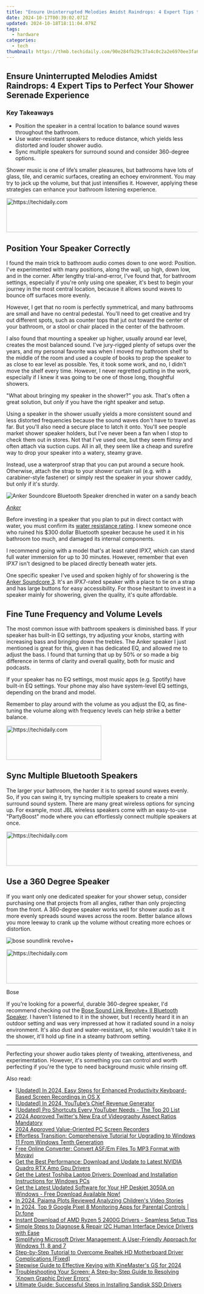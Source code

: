 ```yaml
---
title: "Ensure Uninterrupted Melodies Amidst Raindrops: 4 Expert Tips to Perfect Your Shower Serenade Experience"
date: 2024-10-17T00:39:02.071Z
updated: 2024-10-18T18:11:04.079Z
tags:
  - hardware
categories:
  - tech
thumbnail: https://thmb.techidaily.com/90e284fb29c37a4c0c2a2e6970ee3fa6b56745fa434982e234c62e6bb83237e0.jpg
---
```


## Ensure Uninterrupted Melodies Amidst Raindrops: 4 Expert Tips to Perfect Your Shower Serenade Experience

### Key Takeaways

* Position the speaker in a central location to balance sound waves throughout the bathroom.
* Use water-resistant speakers to reduce distance, which yields less distorted and louder shower audio.
* Sync multiple speakers for surround sound and consider 360-degree options.

 Shower music is one of life’s smaller pleasures, but bathrooms have lots of glass, tile, and ceramic surfaces, creating an echoey environment. You may try to jack up the volume, but that just intensifies it. However, applying these strategies can enhance your bathroom listening experience.

<!-- affiliate ads begin -->
<a href="https://aligracehair.sjv.io/c/5597632/1918666/19272" target="_top" id="1918666">
  <img src="//a.impactradius-go.com/display-ad/19272-1918666" border="0" alt="https://techidaily.com" width="728" height="90"/>
</a>
<img height="0" width="0" src="https://aligracehair.sjv.io/i/5597632/1918666/19272" style="position:absolute;visibility:hidden;" border="0" />
<!-- affiliate ads end -->

##  Position Your Speaker Correctly

 I found the main trick to bathroom audio comes down to one word: Position. I've experimented with many positions, along the wall, up high, down low, and in the corner. After lengthy trial-and-error, I've found that, for bathroom settings, especially if you're only using one speaker, it's best to begin your journey in the most central location, because it allows sound waves to bounce off surfaces more evenly.

 However, I get that no room is perfectly symmetrical, and many bathrooms are small and have no central pedestal. You'll need to get creative and try out different spots, such as counter tops that jut out toward the center of your bathroom, or a stool or chair placed in the center of the bathroom.

 I also found that mounting a speaker up higher, usually around ear level, creates the most balanced sound. I've jury-rigged plenty of setups over the years, and my personal favorite was when I moved my bathroom shelf to the middle of the room and used a couple of books to prop the speaker to as close to ear level as possible. Yes, it took some work, and no, I didn't move the shelf every time. However, I never regretted putting in the work, especially if I knew it was going to be one of those long, thoughtful showers.

 "What about bringing my speaker in the shower?" you ask. That's often a great solution, but _only_ if you have the right speaker and setup.

 Using a speaker in the shower usually yields a more consistent sound and less distorted frequencies because the sound waves don't have to travel as far. But you'll also need a secure place to latch it onto. You'll see people market shower speaker holders, but I've never been a fan when I stop to check them out in stores. Not that I've used one, but they seem flimsy and often attach via suction cups. All in all, they seem like a cheap and surefire way to drop your speaker into a watery, steamy grave.

 Instead, use a waterproof strap that you can put around a secure hook. Otherwise, attach the strap to your shower curtain rail (e.g. with a carabiner-style fastener) or simply rest the speaker in your shower caddy, but only if it's sturdy.

![Anker Soundcore Bluetooth Speaker drenched in water on a sandy beach](https://static1.howtogeekimages.com/wordpress/wp-content/uploads/2022/07/Anker-Soundcore-Bluetooth-Speaker-Deal-for-07.20.22.png) 

_[Anker](https://www.amazon.com/dp/B016XTADG2)_

 Before investing in a speaker that you plan to put in direct contact with water, you must confirm its [water resistance rating](https://extra-support.techidaily.com/quick-correction-quest-how-to-skillfully-edit-images-on-win10-for-2024/). I knew someone once who ruined his $300 dollar Bluetooth speaker because he used it in his bathroom too much, and damaged its internal components.

 I recommend going with a model that's at least rated IPX7, which can stand full water immersion for up to 30 minutes. However, remember that even IPX7 isn't designed to be placed directly beneath water jets.

 One specific speaker I've used and spoken highly of for showering is the [Anker Soundcore 3](https://shop-links.co/link/?exclusive=1&publisher_slug=itechdaily19598&url=https%3A%2F%2Fus.soundcore.com%2Fproducts%2Fa3117011). It's an IPX7-rated speaker with a place to tie on a strap and has large buttons for easy accessibility. For those hesitant to invest in a speaker mainly for showering, given the quality, it's quite affordable.

##  Fine Tune Frequency and Volume Levels

 The most common issue with bathroom speakers is diminished bass. If your speaker has built-in EQ settings, try adjusting your knobs, starting with increasing bass and bringing down the trebles. The Anker speaker I just mentioned is great for this, given it has dedicated EQ, and allowed me to adjust the bass. I found that turning that up by 50% or so made a big difference in terms of clarity and overall quality, both for music and podcasts.

 If your speaker has no EQ settings, most music apps (e.g. Spotify) have built-in EQ settings. Your phone may also have system-level EQ settings, depending on the brand and model.

 Remember to play around with the volume as you adjust the EQ, as fine-tuning the volume along with frequency levels can help strike a better balance.

<!-- affiliate ads begin -->
<a href="https://review-au.sjv.io/c/5597632/2098705/14409" target="_top" id="2098705">
  <img src="//a.impactradius-go.com/display-ad/14409-2098705" border="0" alt="https://techidaily.com" width="250" height="90"/>
</a>
<img height="0" width="0" src="https://review-au.sjv.io/i/5597632/2098705/14409" style="position:absolute;visibility:hidden;" border="0" />
<!-- affiliate ads end -->

##  Sync Multiple Bluetooth Speakers

 The larger your bathroom, the harder it is to spread sound waves evenly. So, if you can swing it, try syncing multiple speakers to create a mini surround sound system. There are many great wireless options for syncing up. For example, most JBL wireless speakers come with an easy-to-use "PartyBoost" mode where you can effortlessly connect multiple speakers at once.

<!-- affiliate ads begin -->
<a href="https://appsumo.8odi.net/c/5597632/2111981/7443" target="_top" id="2111981">
  <img src="//a.impactradius-go.com/display-ad/7443-2111981" border="0" alt="https://techidaily.com" width="728" height="90"/>
</a>
<img height="0" width="0" src="https://appsumo.8odi.net/i/5597632/2111981/7443" style="position:absolute;visibility:hidden;" border="0" />
<!-- affiliate ads end -->

##  Use a 360 Degree Speaker

 If you want only one dedicated speaker for your shower setup, consider purchasing one that projects from all angles, rather than only projecting from the front. A 360-degree speaker works well for shower audio as it more evenly spreads sound waves across the room. Better balance allows you more leeway to crank up the volume without creating more echoes or distortion.

![bose soundlink revolve+](https://static1.howtogeekimages.com/wordpress/wp-content/uploads/2022/08/bose-soundlink-revolve.jpg) 

<!-- affiliate ads begin -->
<a href="https://appsumo.8odi.net/c/5597632/2082530/7443" target="_top" id="2082530">
  <img src="//a.impactradius-go.com/display-ad/7443-2082530" border="0" alt="https://techidaily.com" width="728" height="90"/>
</a>
<img height="0" width="0" src="https://appsumo.8odi.net/i/5597632/2082530/7443" style="position:absolute;visibility:hidden;" border="0" />
<!-- affiliate ads end -->

Bose

 If you're looking for a powerful, durable 360-degree speaker, I'd recommend checking out the [Bose Sound Link Revolve+ II Bluetooth Speaker](https://www.anrdoezrs.net/links/3607085/type/dlg/sid/UUhtgUeUpU2003432/https://www.bose.com/p/speakers/bose-soundlink-revolve-ii-bluetooth-speaker/SLRVPII-SPEAKERWIRELESS.html). I haven't listened to it in the shower, but I recently heard it in an outdoor setting and was very impressed at how it radiated sound in a noisy environment. It's also dust and water-resistant, so, while I wouldn't take it in the shower, it'll hold up fine in a steamy bathroom setting.

---

 Perfecting your shower audio takes plenty of tweaking, attentiveness, and experimentation. However, it's something you can control and worth perfecting if you're the type to need background music while rinsing off.

<ins class="adsbygoogle"
     style="display:block"
     data-ad-format="autorelaxed"
     data-ad-client="ca-pub-7571918770474297"
     data-ad-slot="1223367746"></ins>

<ins class="adsbygoogle"
     style="display:block"
     data-ad-client="ca-pub-7571918770474297"
     data-ad-slot="8358498916"
     data-ad-format="auto"
     data-full-width-responsive="true"></ins>

<span class="atpl-alsoreadstyle">Also read:</span>
<div><ul>
<li><a href="https://digital-screen-recording.techidaily.com/updated-in-2024-easy-steps-for-enhanced-productivity-keyboard-based-screen-recordings-in-os-x/"><u>[Updated] In 2024, Easy Steps for Enhanced Productivity Keyboard-Based Screen Recordings in OS X</u></a></li>
<li><a href="https://youtube-webster.techidaily.com/ed-in-2024-youtubes-chief-revenue-generator/"><u>[Updated] In 2024, YouTube’s Chief Revenue Generator</u></a></li>
<li><a href="https://youtube-webster.techidaily.com/ed-pro-shortcuts-every-youtuber-needs-the-top-20-list/"><u>[Updated] Pro Shortcuts Every YouTuber Needs - The Top 20 List</u></a></li>
<li><a href="https://twitter-videos.techidaily.com/2024-approved-twitters-new-era-of-videography-aspect-ratios-mandatory/"><u>2024 Approved Twitter's New Era of Videography Aspect Ratios Mandatory</u></a></li>
<li><a href="https://screen-activity-recording.techidaily.com/2024-approved-value-oriented-pc-screen-recorders/"><u>2024 Approved Value-Oriented PC Screen Recorders</u></a></li>
<li><a href="https://fox-web3.techidaily.com/effortless-transition-comprehensive-tutorial-for-upgrading-to-windows-11-from-windows-tenth-generation/"><u>Effortless Transition: Comprehensive Tutorial for Upgrading to Windows 11 From Windows Tenth Generation</u></a></li>
<li><a href="https://blog-min.techidaily.com/free-online-converter-convert-asfem-files-to-mp3-format-with-movavi/"><u>Free Online Converter: Convert ASF/Em Files To MP3 Format with Movavi</u></a></li>
<li><a href="https://hardware-help.techidaily.com/get-the-best-performance-download-and-update-to-latest-nvidia-quadro-rtx-amo-gpu-drivers/"><u>Get the Best Performance: Download and Update to Latest NVIDIA Quadro RTX Amo Gpu Drivers</u></a></li>
<li><a href="https://hardware-help.techidaily.com/get-the-latest-toshiba-laptop-drivers-download-and-installation-instructions-for-windows-pcs/"><u>Get the Latest Toshiba Laptop Drivers: Download and Installation Instructions for Windows PCs</u></a></li>
<li><a href="https://hardware-help.techidaily.com/1722976610448-get-the-latest-updated-software-for-your-hp-deskjet-3050a-on-windows-free-download-available-now/"><u>Get the Latest Updated Software for Your HP Deskjet 3050A on Windows - Free Download Available Now!</u></a></li>
<li><a href="https://fox-cloud.techidaily.com/in-2024-pajama-plots-reviewed-analyzing-childrens-video-stories/"><u>In 2024, Pajama Plots Reviewed Analyzing Children's Video Stories</u></a></li>
<li><a href="https://android-location-track.techidaily.com/in-2024-top-9-google-pixel-8-monitoring-apps-for-parental-controls-drfone-by-drfone-virtual-android/"><u>In 2024, Top 9 Google Pixel 8 Monitoring Apps for Parental Controls | Dr.fone</u></a></li>
<li><a href="https://hardware-help.techidaily.com/instant-download-of-amd-ryzen-5-2400g-drivers-seamless-setup-tips/"><u>Instant Download of AMD Ryzen 5 2400G Drivers - Seamless Setup Tips</u></a></li>
<li><a href="https://hardware-help.techidaily.com/simple-steps-to-diagnose-and-repair-i2c-human-interface-device-drivers-with-ease/"><u>Simple Steps to Diagnose & Repair I2C Human Interface Device Drivers with Ease</u></a></li>
<li><a href="https://hardware-help.techidaily.com/simplifying-microsoft-driver-management-a-user-friendly-approach-for-windows-11-8-and-7/"><u>Simplifying Microsoft Driver Management: A User-Friendly Approach for Windows 11, 8 and 7</u></a></li>
<li><a href="https://hardware-help.techidaily.com/step-by-step-tutorial-to-overcome-realtek-hd-motherboard-driver-complications-fixed/"><u>Step-by-Step Tutorial to Overcome Realtek HD Motherboard Driver Complications [Fixed]</u></a></li>
<li><a href="https://extra-skills.techidaily.com/stepwise-guide-to-effective-keying-with-kinemasters-gs-for-2024/"><u>Stepwise Guide to Effective Keying with KineMaster's GS for 2024</u></a></li>
<li><a href="https://hardware-help.techidaily.com/troubleshooting-your-screen-a-step-by-step-guide-to-resolving-known-graphic-driver-errors/"><u>Troubleshooting Your Screen: A Step-by-Step Guide to Resolving 'Known Graphic Driver Errors'</u></a></li>
<li><a href="https://hardware-help.techidaily.com/ultimate-guide-successful-steps-in-installing-sandisk-ssd-drivers/"><u>Ultimate Guide: Successful Steps in Installing Sandisk SSD Drivers</u></a></li>
</ul></div>

